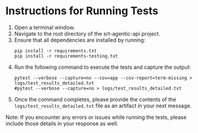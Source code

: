 # Instructions for Running Tests

1. Open a terminal window.
2. Navigate to the root directory of the srt-agentic-api project.
3. Ensure that all dependencies are installed by running:
   ```
   pip install -r requirements.txt
   pip install -r requirements-testing.txt
   ```
4. Run the following command to execute the tests and capture the output:
   ```
   pytest --verbose --capture=no --cov=app --cov-report=term-missing > logs/test_results_detailed.txt
   #pytest --verbose --capture=no > logs/test_results_detailed.txt
   ```
5. Once the command completes, please provide the contents of the `logs/test_results_detailed.txt` file as an artifact in your next message.

Note: If you encounter any errors or issues while running the tests, please include those details in your response as well.